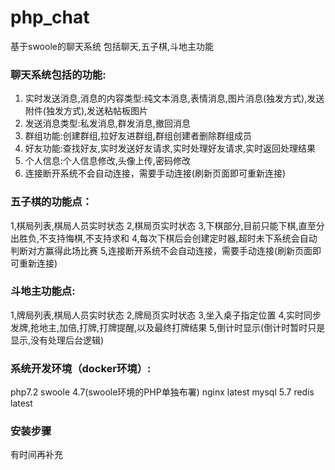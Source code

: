 # php_chat
基于swoole的聊天系统 包括聊天,五子棋,斗地主功能

### 聊天系统包括的功能:
1. 实时发送消息,消息的内容类型:纯文本消息,表情消息,图片消息(独发方式),发送附件(独发方式),发送粘帖板图片
2. 发送消息类型:私发消息,群发消息,撤回消息
3. 群组功能:创建群组,拉好友进群组,群组创建者删除群组成员
4. 好友功能:查找好友,实时发送好友请求,实时处理好友请求,实时返回处理结果
5. 个人信息:个人信息修改,头像上传,密码修改
6. 连接断开系统不会自动连接，需要手动连接(刷新页面即可重新连接)

### 五子棋的功能点：
1,棋局列表,棋局人员实时状态
2,棋局页实时状态
3,下棋部分,目前只能下棋,直至分出胜负,不支持悔棋,不支持求和
4,每次下棋后会创建定时器,超时未下系统会自动判断对方赢得此场比赛
5,连接断开系统不会自动连接，需要手动连接(刷新页面即可重新连接)

### 斗地主功能点:
1,牌局列表,棋局人员实时状态
2,牌局页实时状态
3,坐入桌子指定位置
4,实时同步发牌,抢地主,加倍,打牌,打牌提醒,以及最终打牌结果
5,倒计时显示(倒计时暂时只是显示,没有处理后台逻辑)

### 系统开发环境（docker环境）:
php7.2
swoole 4.7(swoole环境的PHP单独布署)
nginx latest
mysql 5.7
redis latest

### 安装步骤
有时间再补充
